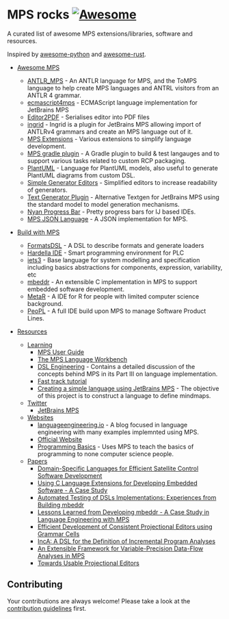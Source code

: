 # MPS rocks [![Awesome](https://cdn.rawgit.com/sindresorhus/awesome/d7305f38d29fed78fa85652e3a63e154dd8e8829/media/badge.svg)](https://github.com/sindresorhus/awesome)

A curated list of awesome MPS extensions/libraries, software and resources.

Inspired by [awesome-python](https://github.com/vinta/awesome-python/) and [awesome-rust](https://github.com/rust-unofficial/awesome-rust).

- [Awesome MPS](#awesome-MPS)
    - [ANTLR_MPS](https://github.com/CampagneLaboratory/ANTLR_MPS) - An ANTLR language for MPS, and the ToMPS language to help create MPS languages and ANTRL visitors from an ANTLR 4 grammar.
    - [ecmascript4mps](https://github.com/mar9000/ecmascript4mps) - ECMAScript language implementation for JetBrains MPS
    - [Editor2PDF](https://github.com/CampagneLaboratory/Editor2PDF) - Serialises editor into PDF files
    - [ingrid](https://github.com/premun/ingrid) - Ingrid is a plugin for JetBrains MPS allowing import of ANTLRv4 grammars and create an MPS language out of it.
    - [MPS Extensions](https://github.com/JetBrains/MPS-extensions) - Various extensions to simplify language development.
    - [MPS gradle plugin](https://github.com/mbeddr/mps-gradle-plugin) - A Gradle plugin to build & test langauges and to support various tasks related to custom RCP packaging.
    - [PlantUML](https://github.com/vjramirez/PlantUML) - Language for PlantUML models, also useful to generate PlantUML diagrams from custom DSL.
    - [Simple Generator Editors](https://github.com/coolya/mps-generator-editors) - Simplified editors to increase readability of generators.
    - [Text Generator Plugin](https://github.com/DSLFoundry/mps-plaintextgen) - Alternative Textgen for JetBrains MPS using the standard model to model generation mechanisms.
    - [Nyan Progress Bar](https://plugins.jetbrains.com/plugin/8575-nyan-progress-bar) - Pretty progress bars for IJ based IDEs. 
    - [MPS JSON Language](https://github.com/nkoester/mps-json) - A JSON implementation for MPS. 

- [Build with MPS](#build-with-mps)
    - [FormatsDSL](https://github.com/ftomassetti/FormatsDSL) - A DSL to describe formats and generate loaders
    - [Hardella IDE](https://hardella.com/en/) - Smart programming environment for PLC 
    - [iets3](https://github.com/iets3/iets3.opensource) - Base language for system modelling and specification including basics abstractions for  components, expression, variability, etc
    - [mbeddr](https://github.com/mbeddr/mbeddr.core) - An extensible C implementation in MPS to support embedded software development.
    - [MetaR](https://github.com/CampagneLaboratory/MetaR) - A IDE for R for people with limited computer science background.
    - [PeoPL](https://github.com/benbehringer/peopl) - A full IDE build upon MPS to manage Software Product Lines.
- [Resources](#resources)
    - [Learning](#learing)
        - [MPS User Guide](https://confluence.jetbrains.com/display/MPSD20173/MPS+User%27s+Guide)
        - [The MPS Language Workbench](http://campagnelab.org/publications/our-books/)
        - [DSL Engineering](http://dslbook.org/) - Contains a detailed discussion of the concepts behind MPS in its Part III on language implementation.
		- [Fast track tutorial](https://confluence.jetbrains.com/display/MPSD20173/Fast+Track+to+MPS)
		- [Creating a simple language using JetBrains MPS](https://dev.to/antoine/creating-a-simple-language-using-jetbrains-mps-c7d) - The objective of this project is to construct a language to define mindmaps.
    - [Twitter](#twitter)
        - [JetBrains MPS](https://twitter.com/jetbrains_mps)
    - [Websites](#websites)
        - [languageengineering.io](https://languageengineering.io) - A blog focused in language engineering with many examples implemnted using MPS.
        - [Official Website](https://www.jetbrains.com/mps/)
        - [Programming Basics](https://markusvoelter.github.io/ProgrammingBasics/) - Uses MPS to teach the basics of programming to none computer science people.
    - [Papers](#papers)
        - [Domain-Specific Languages for Efficient Satellite Control Software Development](http://mbeddr.com/files/dasia_wortmann.pdf)
        - [Using C Language Extensions for Developing Embedded Software - A Case Study](http://mbeddr.com/files/mbeddr-cs-oopsla2015-preprint.pdf)
        - [Automated Testing of DSLs Implementations: Experiences from Building mbeddr](http://mbeddr.com/files/sqj_2017.pdf)
        - [Lessons Learned from Developing mbeddr - A Case Study in Language Engineering with MPS](http://mbeddr.com/files/sosym_2017.pdf)
        - [Efficient Development of Consistent Projectional Editors using Grammar Cells](http://mbeddr.com/files/gc-sle.pdf)
        - [IncA: A DSL for the Definition of Incremental Program Analyses](http://mbeddr.com/files/inca-ase.pdf)
        - [An Extensible Framework for Variable-Precision Data-Flow Analyses in MPS](http://mbeddr.com/files/mps-df-ase.pdf)
        - [Towards Usable Projectional Editors](http://mbeddr.com/files/projectionalEditing-sle2014.pdf)

## Contributing

 Your contributions are always welcome! Please take a look at the [contribution guidelines](https://github.com/coolya/mps.rocks/blob/master/CONTRIBUTING) first.
